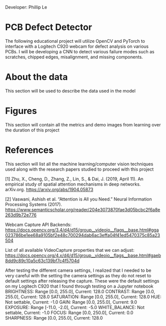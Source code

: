 Developer: Phillip Le

# PCB Defect Detector
The following educational project will utilize OpenCV and PyTorch to interface with a Logitech C920 webcam for defect analysis on various
PCBs. I will be developing a CNN to detect various failure modes such as scratches, chipped edges, misalignment, and missing components.

# About the data
This section will be used to describe the data used in the model

# Figures
This section will contain all the metrics and demo images from learning over the duration of this project

# References
This section will list all the machine learning/computer vision techniques used along with the research papers studied to proceed with this project

[1] Zhu, X., Cheng, D., Zhang, Z., Lin, S., & Dai, J. (2019, April 11). An empirical study of spatial attention mechanisms in deep networks. arXiv.org. https://arxiv.org/abs/1904.05873

[2] Vaswani, Ashish et al. “Attention is All you Need.” Neural Information Processing Systems (2017). https://www.semanticscholar.org/reader/204e3073870fae3d05bcbc2f6a8e263d9b72e776

Webcam Capture API Backends:
https://docs.opencv.org/3.4/d4/d15/group__videoio__flags__base.html#gga023786be1ee68a9105bf2e48c700294dab6ac3effa04f41ed5470375c85a23504

List of all available VideoCapture properties that we can adjust:
https://docs.opencv.org/4.x/d4/d15/group__videoio__flags__base.html#gaeb8dd9c89c10a5c63c139bf7c4f5704d

After testing the different camera settings, I realized that I needed to be very careful with the setting the camera settings as they do not reset to default settings after releasing the capture.
These were the default settings on my Logitech C920 that I found through testing on a Jupyter notebook
BRIGHTNESS: Range [0.0, 255.0], Current: 128.0
CONTRAST: Range [0.0, 255.0], Current: 128.0
SATURATION: Range [0.0, 255.0], Current: 128.0
HUE: Not settable, Current: -1.0
GAIN: Range [0.0, 255.0], Current: 9.0
EXPOSURE: Range [-11.0, -2.0], Current: -5.0
WHITE_BALANCE: Not settable, Current: -1.0
FOCUS: Range [0.0, 250.0], Current: 0.0
SHARPNESS: Range [0.0, 255.0], Current: 128.0
